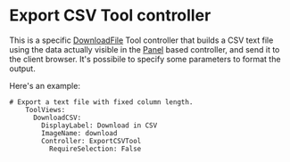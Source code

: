 # Export CSV Tool controller #

This is a specific [DownloadFile](DownloadFile.md) Tool controller that builds a CSV text file using the data actually visible in the [Panel](Panel.md) based controller, and send it to the client browser.
It's possibile to specify some parameters to format the output.

Here's an example:

```
# Export a text file with fixed column length.
    ToolViews:
      DownloadCSV:
        DisplayLabel: Download in CSV
        ImageName: download
        Controller: ExportCSVTool
          RequireSelection: False
```
